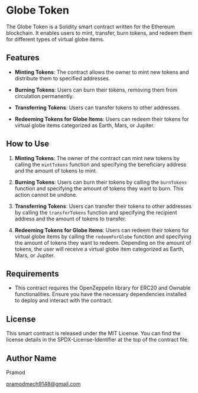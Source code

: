 # Globe Token

The Globe Token is a Solidity smart contract written for the Ethereum blockchain. It enables users to mint, transfer, burn tokens, and redeem them for different types of virtual globe items.

## Features

- **Minting Tokens**: The contract allows the owner to mint new tokens and distribute them to specified addresses.

- **Burning Tokens**: Users can burn their tokens, removing them from circulation permanently.

- **Transferring Tokens**: Users can transfer tokens to other addresses.

- **Redeeming Tokens for Globe Items**: Users can redeem their tokens for virtual globe items categorized as Earth, Mars, or Jupiter.

## How to Use

1. **Minting Tokens**: The owner of the contract can mint new tokens by calling the `mintTokens` function and specifying the beneficiary address and the amount of tokens to mint.

2. **Burning Tokens**: Users can burn their tokens by calling the `burnTokens` function and specifying the amount of tokens they want to burn. This action cannot be undone.

3. **Transferring Tokens**: Users can transfer their tokens to other addresses by calling the `transferTokens` function and specifying the recipient address and the amount of tokens to transfer.

4. **Redeeming Tokens for Globe Items**: Users can redeem their tokens for virtual globe items by calling the `redeemForGlobe` function and specifying the amount of tokens they want to redeem. Depending on the amount of tokens, the user will receive a virtual globe item categorized as Earth, Mars, or Jupiter.

## Requirements

- This contract requires the OpenZeppelin library for ERC20 and Ownable functionalities. Ensure you have the necessary dependencies installed to deploy and interact with the contract.

## License

This smart contract is released under the MIT License. You can find the license details in the SPDX-License-Identifier at the top of the contract file.

## Author Name 

Pramod

pramodmech9148@gmail.com
